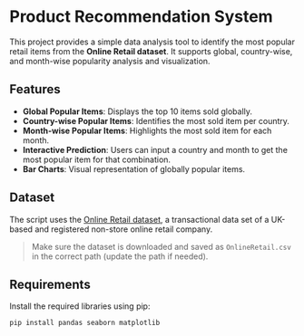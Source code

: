 # Product Recommendation System

This project provides a simple data analysis tool to identify the most popular retail items from the **Online Retail dataset**. It supports global, country-wise, and month-wise popularity analysis and visualization.

## Features

- **Global Popular Items**: Displays the top 10 items sold globally.
- **Country-wise Popular Items**: Identifies the most sold item per country.
- **Month-wise Popular Items**: Highlights the most sold item for each month.
- **Interactive Prediction**: Users can input a country and month to get the most popular item for that combination.
- **Bar Charts**: Visual representation of globally popular items.

## Dataset

The script uses the [Online Retail dataset](https://archive.ics.uci.edu/ml/datasets/online+retail), a transactional data set of a UK-based and registered non-store online retail company.

> Make sure the dataset is downloaded and saved as `OnlineRetail.csv` in the correct path (update the path if needed).

## Requirements

Install the required libraries using pip:

```bash
pip install pandas seaborn matplotlib

